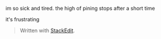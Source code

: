 
im so sick and tired. the high of pining stops after a short time

it's frustrating
> Written with [StackEdit](https://stackedit.io/).
<!--stackedit_data:
eyJoaXN0b3J5IjpbNzg3NTkxOTA3XX0=
-->